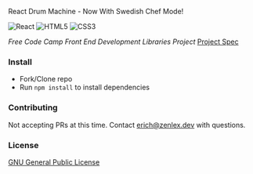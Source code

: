 React Drum Machine - Now With Swedish Chef Mode! 

![React](https://img.shields.io/badge/react-%2320232a.svg?style=for-the-badge&logo=react&logoColor=%2361DAFB)
![HTML5](https://img.shields.io/badge/html5-%23E34F26.svg?style=for-the-badge&logo=html5&logoColor=white)
![CSS3](https://img.shields.io/badge/css3-%231572B6.svg?style=for-the-badge&logo=css3&logoColor=white)

*Free Code Camp Front End Development Libraries Project*
[Project Spec](https://www.freecodecamp.org/learn/front-end-development-libraries/front-end-development-libraries-projects/build-a-drum-machine)
### Install
- Fork/Clone repo
- Run `npm install` to install dependencies

### Contributing
Not accepting PRs at this time. Contact erich@zenlex.dev with questions. 

### License
[GNU General Public License](https://opensource.org/licenses/GPL-3.0)
